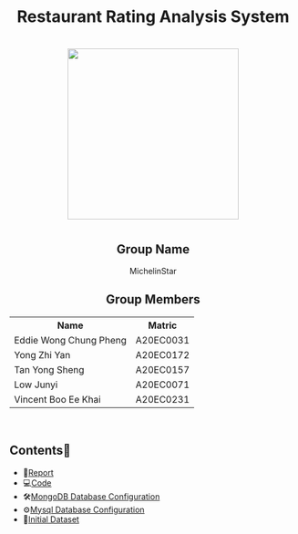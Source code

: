 

<h1 align=center>Restaurant Rating Analysis System<h1>




<div align="center">
  <img src="" alt = "" width="300px"/>
</div>

<h1 align="center"></h1>

<h2 align="center">
  Group Name
  <br>
</h2>

<p align="center">
  <a>MichelinStar</a><br>
</p>

<h2 align="center">
  Group Members
  <br>
</h2>
<p align="center">
<table align = 'center'>
  <tr>
    <th>Name</th> 
    <th>Matric</th>
  </tr>
  <tr>
    <td>Eddie Wong Chung Pheng</td>
    <td>A20EC0031</td>
  </tr>
  <tr>
    <td>Yong Zhi Yan</td>
    <td>A20EC0172</td>
  </tr>
    <tr>
    <td>Tan Yong Sheng</td>
    <td>A20EC0157</td>
  </tr>
    <tr>
    <td>Low Junyi</td>
    <td>A20EC0071</td>
  </tr>
  <tr>
    <td>Vincent Boo Ee Khai</td>
    <td>A20EC0231</td>
  </tr>
</table><br>
</p>

## Contents📝
- 📑[Report](report.md)
- 💻[Code]()
- 🛠️[MongoDB Database Configuration]()
- ⚙️[Mysql Database Configuration]()
- 📰[Initial Dataset]()


